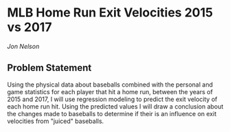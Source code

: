 # MLB Home Run Exit Velocities 2015 vs 2017

*Jon Nelson*

## Problem Statement

Using the physical data about baseballs combined with the personal and game statistics for each player that hit a home run, between the years of 2015 and 2017, I will use regression modeling to predict the exit velocity of each home run hit. Using the predicted values I will draw a conclusion about the changes made to baseballs to determine if their is an influence on exit velocities from "juiced" baseballs.
